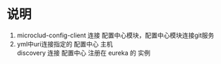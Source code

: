 # 说明
1. microclud-config-client 连接 配置中心模块，配置中心模块连接git服务
2. yml中uri连接指定的 配置中心 主机  
discovery 连接 配置中心 注册在 eureka 的 实例